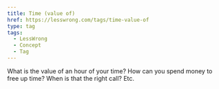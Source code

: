 ```yaml
---
title: Time (value of)
href: https://lesswrong.com/tags/time-value-of
type: tag
tags:
  - LessWrong
  - Concept
  - Tag
---
```


What is the value of an hour of your time? How can you spend money to free up time? When is that the right call? Etc.